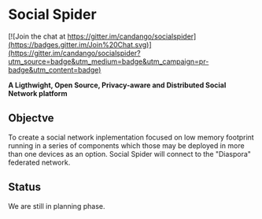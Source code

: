 # Social Spider

[![Join the chat at https://gitter.im/candango/socialspider](https://badges.gitter.im/Join%20Chat.svg)](https://gitter.im/candango/socialspider?utm_source=badge&utm_medium=badge&utm_campaign=pr-badge&utm_content=badge)

**A Ligthwight, Open Source, Privacy-aware and Distributed Social Network platform**

## Objectve

To create a social network inplementation focused on low memory footprint running in a series
of components which those may be deployed in more than one devices as an option. Social Spider
will connect to the "Diaspora" federated network.

## Status

We are still in planning phase.
